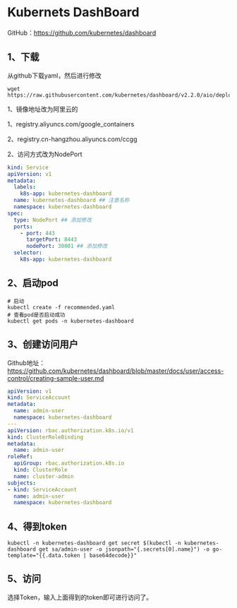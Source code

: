 # Kubernets DashBoard

GitHub：https://github.com/kubernetes/dashboard



## 1、下载

从github下载yaml，然后进行修改

~~~shell
wget https://raw.githubusercontent.com/kubernetes/dashboard/v2.2.0/aio/deploy/recommended.yaml
~~~



1、镜像地址改为阿里云的

1、registry.aliyuncs.com/google_containers

2、registry.cn-hangzhou.aliyuncs.com/ccgg



2、访问方式改为NodePort

~~~yaml
kind: Service
apiVersion: v1
metadata:
  labels:
    k8s-app: kubernetes-dashboard
  name: kubernetes-dashboard ## 注意名称
  namespace: kubernetes-dashboard
spec:
  type: NodePort ## 添加修改
  ports:
    - port: 443
      targetPort: 8443
      nodePort: 30001 ## 添加修改
  selector:
    k8s-app: kubernetes-dashboard
~~~





## 2、启动pod

~~~shell
# 启动
kubectl create -f recommended.yaml
# 查看pod是否启动成功
kubectl get pods -n kubernetes-dashboard
~~~





## 3、创建访问用户

Github地址：https://github.com/kubernetes/dashboard/blob/master/docs/user/access-control/creating-sample-user.md



~~~yaml
apiVersion: v1
kind: ServiceAccount
metadata:
  name: admin-user
  namespace: kubernetes-dashboard
---
apiVersion: rbac.authorization.k8s.io/v1
kind: ClusterRoleBinding
metadata:
  name: admin-user
roleRef:
  apiGroup: rbac.authorization.k8s.io
  kind: ClusterRole
  name: cluster-admin
subjects:
- kind: ServiceAccount
  name: admin-user
  namespace: kubernetes-dashboard
~~~



## 4、得到token

~~~shell
kubectl -n kubernetes-dashboard get secret $(kubectl -n kubernetes-dashboard get sa/admin-user -o jsonpath="{.secrets[0].name}") -o go-template="{{.data.token | base64decode}}"
~~~



## 5、访问

选择Token，输入上面得到的token即可进行访问了。
